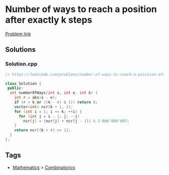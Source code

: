 # Number of ways to reach a position after exactly k steps

[Problem link](https://leetcode.com/problems/number-of-ways-to-reach-a-position-after-exactly-k-steps/)

## Solutions


### Solution.cpp
```cpp
// https://leetcode.com/problems/number-of-ways-to-reach-a-position-after-exactly-k-steps/

class Solution {
 public:
  int numberOfWays(int s, int e, int k) {
    int r = abs(s - e);
    if (r > k or ((k - r) & 1)) return 0;
    vector<int> ncr(k + 1, 1);
    for (int i = 1; i <= k; ++i) {
      for (int j = i - 1; j; --j)
        ncr[j] = (ncr[j] + ncr[j - 1]) % 1'000'000'007;
    }
    return ncr[(k + r) >> 1];
  }
};
```
## Tags

* [Mathematics](/README.md#Mathematics) > [Combinatorics](/README.md#Mathematics-Combinatorics)
